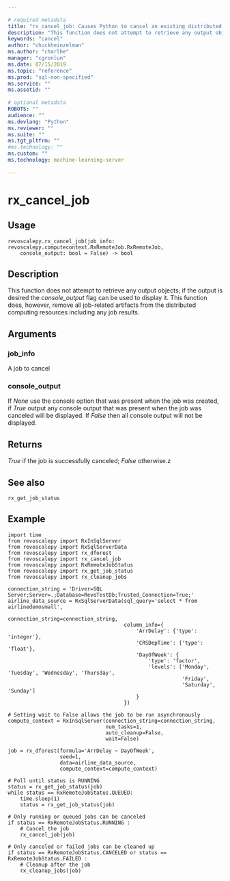 ```yaml
--- 
 
# required metadata 
title: "rx_cancel_job: Causes Python to cancel an existing distributed computing job (revoscalepy)" 
description: "This function does not attempt to retrieve any output objects; if the output is desired the console_output flag can be used to display it.  This function does, however, remove all job-related artifacts from the distributed computing resources including any job results." 
keywords: "cancel" 
author: "chuckheinzelman"
ms.author: "charlhe" 
manager: "cgronlun" 
ms.date: 07/15/2019
ms.topic: "reference" 
ms.prod: "sql-non-specified"
ms.service: "" 
ms.assetid: "" 
 
# optional metadata 
ROBOTS: "" 
audience: "" 
ms.devlang: "Python" 
ms.reviewer: "" 
ms.suite: "" 
ms.tgt_pltfrm: "" 
#ms.technology: "" 
ms.custom: "" 
ms.technology: machine-learning-server
 
---
```


# rx_cancel_job


 


## Usage



```
revoscalepy.rx_cancel_job(job_info: revoscalepy.computecontext.RxRemoteJob.RxRemoteJob,
    console_output: bool = False) -> bool
```





## Description

This function does not attempt to retrieve any output objects; if the output is desired the *console_output*
flag can be used to display it.  This function does, however, remove all job-related artifacts from the
distributed computing resources including any job results.


## Arguments


### job_info

A job to cancel


### console_output

If *None* use the console option that was present when the job was created, if *True*
output any console output that was present when the job was canceled will be displayed.  If *False* then
all console output will not be displayed.


## Returns

*True* if the job is successfully canceled; *False* otherwise.z


## See also

`rx_get_job_status`


## Example



```
import time
from revoscalepy import RxInSqlServer
from revoscalepy import RxSqlServerData
from revoscalepy import rx_dforest
from revoscalepy import rx_cancel_job
from revoscalepy import RxRemoteJobStatus
from revoscalepy import rx_get_job_status
from revoscalepy import rx_cleanup_jobs

connection_string = 'Driver=SQL Server;Server=.;Database=RevoTestDb;Trusted_Connection=True;'
airline_data_source = RxSqlServerData(sql_query='select * from airlinedemosmall',
                                      connection_string=connection_string,
                                      column_info={
                                          'ArrDelay': {'type': 'integer'},
                                          'CRSDepTime': {'type': 'float'},
                                          'DayOfWeek': {
                                              'type': 'factor',
                                              'levels': ['Monday', 'Tuesday', 'Wednesday', 'Thursday',
                                                         'Friday',
                                                         'Saturday', 'Sunday']
                                          }
                                      })

# Setting wait to False allows the job to be run asynchronously
compute_context = RxInSqlServer(connection_string=connection_string,
                                num_tasks=1,
                                auto_cleanup=False,
                                wait=False)

job = rx_dforest(formula='ArrDelay ~ DayOfWeek',
                 seed=1,
                 data=airline_data_source,
                 compute_context=compute_context)

# Poll until status is RUNNING
status = rx_get_job_status(job)
while status == RxRemoteJobStatus.QUEUED:
    time.sleep(1)
    status = rx_get_job_status(job)

# Only running or queued jobs can be canceled
if status == RxRemoteJobStatus.RUNNING :
    # Cancel the job
    rx_cancel_job(job)

# Only canceled or failed jobs can be cleaned up
if status == RxRemoteJobStatus.CANCELED or status == RxRemoteJobStatus.FAILED :
    # Cleanup after the job
    rx_cleanup_jobs(job)
```

